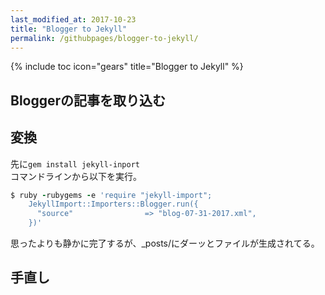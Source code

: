 ```yaml
---
last_modified_at: 2017-10-23
title: "Blogger to Jekyll"
permalink: /githubpages/blogger-to-jekyll/
---
```

{% include toc icon="gears" title="Blogger to Jekyll" %}

## Bloggerの記事を取り込む

## 変換
先に`gem install jekyll-inport`  
コマンドラインから以下を実行。
```ruby
$ ruby -rubygems -e 'require "jekyll-import";
    JekyllImport::Importers::Blogger.run({
      "source"                => "blog-07-31-2017.xml",
    })'
```
思ったよりも静かに完了するが、_posts/にダーッとファイルが生成されてる。

## 手直し
